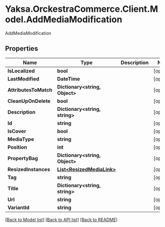 # Yaksa.OrckestraCommerce.Client.Model.AddMediaModification
AddMediaModification

## Properties

Name | Type | Description | Notes
------------ | ------------- | ------------- | -------------
**IsLocalized** | **bool** |  | [optional] 
**LastModified** | **DateTime** |  | [optional] 
**AttributesToMatch** | **Dictionary&lt;string, Object&gt;** |  | [optional] 
**CleanUpOnDelete** | **bool** |  | [optional] 
**Description** | **Dictionary&lt;string, string&gt;** |  | [optional] 
**Id** | **string** |  | [optional] 
**IsCover** | **bool** |  | [optional] 
**MediaType** | **string** |  | [optional] 
**Position** | **int** |  | [optional] 
**PropertyBag** | **Dictionary&lt;string, Object&gt;** |  | [optional] 
**ResizedInstances** | [**List&lt;ResizedMediaLink&gt;**](ResizedMediaLink.md) |  | [optional] 
**Tag** | **string** |  | [optional] 
**Title** | **Dictionary&lt;string, string&gt;** |  | [optional] 
**Url** | **string** |  | [optional] 
**VariantId** | **string** |  | [optional] 

[[Back to Model list]](../README.md#documentation-for-models) [[Back to API list]](../README.md#documentation-for-api-endpoints) [[Back to README]](../README.md)

